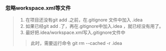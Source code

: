 ### 忽略workspace.xml等文件
> 1. 在项目还没有git add .之前，在.gitignore 文件中加入 .idea
> 2. 如果已经git add .了，再在.gitignore中加入.idea ，就已经没有用了。
> 3. 最好把.idea/workspace.xml写入.gitignore文件中
>> 此时，需要运行命令 git rm --cached -r .idea
